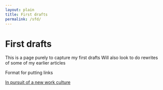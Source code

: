 ```yaml
---
layout: plain
title: First drafts
permalink: /sfd/
---
```


# First drafts

This is a page purely to capture my first drafts 
Will also look to do rewrites of some of my earlier articles

Format for putting links 

[In pursuit of a new work culture](https://www.sijokuruvilla.in/work) <br>

